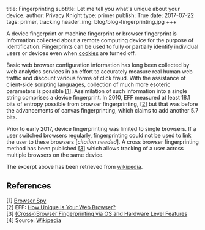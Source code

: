 title: Fingerprinting
subtitle: Let me tell you what's unique about your device. 
author: Privacy Knight
type: primer
publish: True
date: 2017-07-22
tags: primer, tracking
header_img: blog/blog-fingerprinting.jpg
+++

A device fingerprint or machine fingerprint or browser fingerprint is information collected about a remote computing device for the purpose of identification. Fingerprints can be used to fully or partially identify individual users or devices even when [cookies](/blog/cookies.html) are turned off.

Basic web browser configuration information has long been collected by web analytics services in an effort to accurately measure real human web traffic and discount various forms of click fraud. With the assistance of client-side scripting languages, collection of much more esoteric parameters is possible [[1](http://browserspy.dk/)]. Assimilation of such information into a single string comprises a device fingerprint. In 2010, EFF measured at least 18.1 bits of entropy possible from browser fingerprinting, [[2](https://panopticlick.eff.org/static/browser-uniqueness.pdf)] but that was before the advancements of canvas fingerprinting, which claims to add another 5.7 bits.

Prior to early 2017, device fingerprinting was limited to single browsers. If a user switched browsers regularly, fingerprinting could not be used to link the user to these browsers [_citation needed_]. A cross browser fingerprinting method has been published [[3](http://yinzhicao.org/TrackingFree/crossbrowsertracking_NDSS17.pdf)] which allows tracking of a user across multiple browsers on the same device.


The excerpt above has been retrieved from [wikipedia](https://en.wikipedia.org/wiki/Device_fingerprint).


## References

[1] [Browser Spy](http://browserspy.dk/) <br>
[2] EFF: [How Unique Is Your Web Browser?](https://panopticlick.eff.org/static/browser-uniqueness.pdf) <br>
[3] [(Cross-)Browser Fingerprinting via OS and Hardware Level Features](http://yinzhicao.org/TrackingFree/crossbrowsertracking_NDSS17.pdf) <br>
[4] Source: [Wikipedia](https://en.wikipedia.org/wiki/Device_fingerprint)
